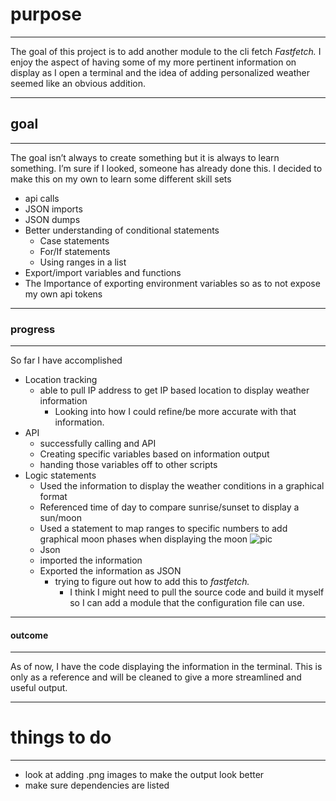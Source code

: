 # purpose

---

The goal of this project is to add another module to the cli fetch _Fastfetch._ I enjoy the aspect of having some of my more pertinent information on display as I open a terminal and the idea of adding personalized weather seemed like an obvious addition.

---

## goal

---

The goal isn’t always to create something but it is always to learn something. I’m sure if I looked, someone has already done this. I decided to make this on my own to learn some different skill sets

- api calls
- JSON imports
- JSON dumps
- Better understanding of conditional statements
  - Case statements
  - For/If statements
  - Using ranges in a list
- Export/import variables and functions
- The Importance of exporting environment variables so as to not expose my own api tokens

---

### progress

---

So far I have accomplished

- Location tracking
  - able to pull IP address to get IP based location to display weather information
    - Looking into how I could refine/be more accurate with that information.
- API
  - successfully calling and API
  - Creating specific variables based on information output
  - handing those variables off to other scripts
- Logic statements
  - Used the information to display the weather conditions in a graphical format
  - Referenced time of day to compare sunrise/sunset to display a sun/moon
  - Used a statement to map ranges to specific numbers to add graphical moon phases when displaying the moon
    ![pic](https://imgur.com/vgN4SER)
  - Json
  - imported the information
  - Exported the information as JSON
    - trying to figure out how to add this to _fastfetch._
      - I think I might need to pull the source code and build it myself so I can add a module that the configuration file can use.

---

#### outcome

---

As of now, I have the code displaying the information in the terminal. This is only as a reference and will be cleaned to give a more streamlined and useful output.

---

# things to do

---

- look at adding .png images to make the output look better
- make sure dependencies are listed
